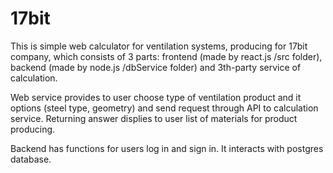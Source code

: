 # 17bit
This is simple web calculator for ventilation systems, producing for 17bit company, 
which consists of 3 parts: frontend (made by react.js  /src folder), 
backend (made by node.js /dbService folder) and 3th-party service of calculation.

Web service provides to user choose type of ventilation product and it options (steel type, geometry) 
and send request through API to calculation service. Returning answer displies to user list of materials for product producing.  

Backend has functions for users log in and sign in. It interacts with postgres database.

